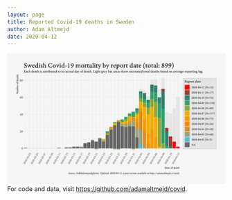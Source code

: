 ```yaml
---
layout: page
title: Reported Covid-19 deaths in Sweden
author: Adam Altmejd
date: 2020-04-12
---
```


![Graph of Swedish Covid-19 deaths with reporting delay.](deaths_lag_sweden_2020-04-12.png "Reporting delay in Swedish covid-19 deaths.")
For code and data, visit <https://github.com/adamaltmejd/covid>.
